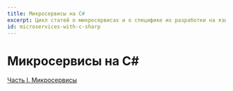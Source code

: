 ```yaml
---
title: Микросервисы на C#
excerpt: Цикл статей о микросервисах и о специфике их разработки на языке программирования C#.
id: microservices-with-c-sharp
---
```


# Микросервисы на C#

[Часть I. Микросервисы](microservices)

